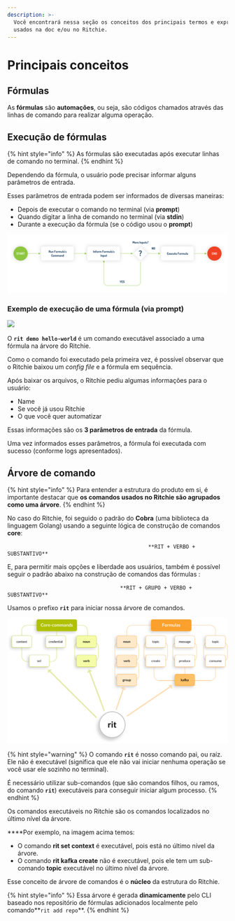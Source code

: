 ```yaml
---
description: >-
  Você encontrará nessa seção os conceitos dos principais termos e expressões
  usados na doc e/ou no Ritchie.
---
```


# Principais conceitos

## Fórmulas

As **fórmulas** são **automações**, ou seja, são códigos chamados através das linhas de comando para realizar alguma operação.

## **Execução de fórmulas**

{% hint style="info" %}
As fórmulas são executadas após executar linhas de comando no terminal.
{% endhint %}

Dependendo da fórmula, o usuário pode precisar informar alguns parâmetros de entrada.

Esses parâmetros de entrada podem ser informados de diversas maneiras:

* Depois de executar o comando no terminal \(via **prompt**\)
* Quando digitar a linha de comando no terminal \(via **stdin**\)
* Durante a execução da fórmula \(se o código usou o **prompt**\)

![](.gitbook/assets/start-end-ritchie.jpg)

### Exemplo de execução de uma fórmula \(via prompt\)

![](.gitbook/assets/large-gif-1054x366-.gif)

O **`rit demo hello-world`** é um comando executável associado a uma fórmula na árvore do Ritchie.

Como o comando foi executado pela primeira vez, é possível observar que o Ritchie baixou um _config file_ e a fórmula em sequência.

Após baixar os arquivos, o Ritchie pediu algumas informações para o usuário: 

* Name
* Se você já usou Ritchie  
* O que você quer automatizar 

Essas informações são os **3 parâmetros de entrada** da fórmula.

Uma vez informados esses parâmetros, a fórmula foi executada com sucesso \(conforme logs apresentados\).

## Árvore de comando

{% hint style="info" %}
Para entender a estrutura do produto em si, é importante destacar que **os comandos usados no Ritchie são agrupados como uma árvore**. 
{% endhint %}

No caso do Ritchie, foi seguido o padrão do **Cobra** \(uma biblioteca da linguagem Golang\) usando a seguinte lógica de construção de comandos **core**:

                                                 **RIT + VERBO + SUBSTANTIVO**

E, para permitir mais opções e liberdade aos usuários, também é possível seguir o padrão abaixo na construção de comandos das fórmulas :

                                        **RIT + GRUPO + VERBO + SUBSTANTIVO**

Usamos o prefixo **`rit`** para iniciar nossa árvore de comandos.

![](.gitbook/assets/arvore-rit%20%281%29.png)

{% hint style="warning" %}
O comando **`rit`** é nosso comando pai, ou raíz. Ele não é executável \(significa que ele não vai iniciar nenhuma operação se você usar ele sozinho no terminal\).   
  
É necessário utilizar sub-comandos \(que são comandos filhos, ou ramos, do comando **`rit`**\) executáveis para conseguir iniciar algum processo.
{% endhint %}

Os comandos executáveis no Ritchie são os comandos localizados no último nível da árvore.  
  
****Por exemplo, na imagem acima temos: 

* O comando **rit set context** é executável, pois está no último nível da árvore.
* O comando **rit kafka create** não é executável, pois ele tem um sub-comando **topic** executável no último nível da árvore.

Esse conceito de árvore de comandos é o **núcleo** da estrutura do Ritchie. 

{% hint style="info" %}
Essa árvore é gerada **dinamicamente** pelo CLI baseado nos repositório de fórmulas adicionados localmente  pelo comando**`rit add repo`**.
{% endhint %}

